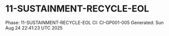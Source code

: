 # 11-SUSTAINMENT-RECYCLE-EOL
Phase: 11-SUSTAINMENT-RECYCLE-EOL
CI: CI-GP001-005
Generated: Sun Aug 24 22:41:23 UTC 2025

